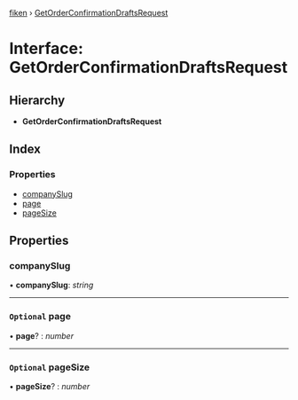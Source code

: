 [fiken](../README.md) › [GetOrderConfirmationDraftsRequest](getorderconfirmationdraftsrequest.md)

# Interface: GetOrderConfirmationDraftsRequest

## Hierarchy

* **GetOrderConfirmationDraftsRequest**

## Index

### Properties

* [companySlug](getorderconfirmationdraftsrequest.md#companyslug)
* [page](getorderconfirmationdraftsrequest.md#optional-page)
* [pageSize](getorderconfirmationdraftsrequest.md#optional-pagesize)

## Properties

###  companySlug

• **companySlug**: *string*

___

### `Optional` page

• **page**? : *number*

___

### `Optional` pageSize

• **pageSize**? : *number*
